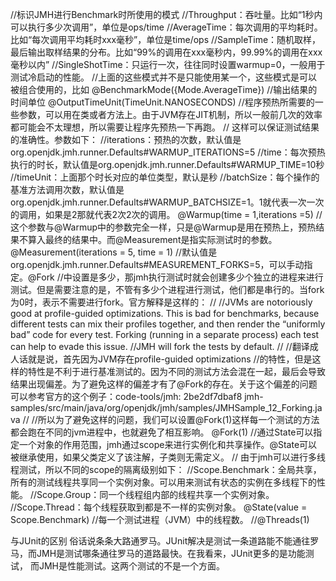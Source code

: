 //标识JMH进行Benchmark时所使用的模式
//Throughput：吞吐量。比如“1秒内可以执行多少次调用”，单位是ops/time
//AverageTime：每次调用的平均耗时。比如“每次调用平均耗时xxx毫秒”，单位是time/ops
//SampleTime：随机取样，最后输出取样结果的分布。比如“99%的调用在xxx毫秒内，99.99%的调用在xxx毫秒以内”
//SingleShotTime：只运行一次，往往同时设置warmup=0，一般用于测试冷启动的性能。
//上面的这些模式并不是只能使用某一个，这些模式是可以被组合使用的，比如
@BenchmarkMode({Mode.AverageTime})
//输出结果的时间单位
@OutputTimeUnit(TimeUnit.NANOSECONDS)
//程序预热所需要的一些参数，可以用在类或者方法上。由于JVM存在JIT机制，所以一般前几次的效率都可能会不太理想，所以需要让程序先预热一下再跑。
// 这样可以保证测试结果的准确性。参数如下：
//iterations：预热的次数，默认值是org.openjdk.jmh.runner.Defaults#WARMUP_ITERATIONS=5
//time：每次预热执行的时长，默认值是org.openjdk.jmh.runner.Defaults#WARMUP_TIME=10秒
//timeUnit：上面那个时长对应的单位类型，默认是秒
//batchSize：每个操作的基准方法调用次数，默认值是org.openjdk.jmh.runner.Defaults#WARMUP_BATCHSIZE=1。1就代表一次一次的调用，如果是2那就代表2次2次的调用。
@Warmup(time = 1,iterations =5)
//这个参数与@Warmup中的参数完全一样，只是@Warmup是用在预热上，预热结果不算入最终的结果中。而@Measurement是指实际测试时的参数。
@Measurement(iterations = 5, time = 1)
//默认值是org.openjdk.jmh.runner.Defaults#MEASUREMENT_FORKS=5，可以手动指定。@Fork
//中设置是多少，那jmh执行测试时就会创建多少个独立的进程来进行测试。但是需要注意的是，不管有多少个进程进行测试，他们都是串行的。当fork为0时，表示不需要进行fork。官方解释是这样的：
//
//JVMs are notoriously good at profile-guided optimizations. This is bad for benchmarks, because different tests can mix their profiles together, and then render the “uniformly bad” code for every test. Forking (running in a separate process) each test can help to evade this issue.
//JMH will fork the tests by default.
//
//翻译成人话就是说，首先因为JVM存在profile-guided optimizations
//的特性，但是这样的特性是不利于进行基准测试的。因为不同的测试方法会混在一起，最后会导致结果出现偏差。为了避免这样的偏差才有了@Fork的存在。关于这个偏差的问题可以参考官方的这个例子：code-tools/jmh: 2be2df7dbaf8 jmh-samples/src/main/java/org/openjdk/jmh/samples/JMHSample_12_Forking.java
//
//所以为了避免这样的问题，我们可以设置@Fork(1)这样每一个测试的方法都会跑在不同的jvm进程中，也就避免了相互影响。
@Fork(1)
//通过State可以指定一个对象的作用范围，jmh通过scope来进行实例化和共享操作。@State可以被继承使用，如果父类定义了该注解，子类则无需定义。
// 由于jmh可以进行多线程测试，所以不同的scope的隔离级别如下：
//Scope.Benchmark：全局共享，所有的测试线程共享同一个实例对象。可以用来测试有状态的实例在多线程下的性能。
//Scope.Group：同一个线程组内部的线程共享一个实例对象。
//Scope.Thread：每个线程获取到都是不一样的实例对象。
@State(value = Scope.Benchmark)
//每一个测试进程（JVM）中的线程数。
//@Threads(1)


与JUnit的区别
俗话说条条大路通罗马。JUnit解决是测试一条道路能不能通往罗马，而JMH是测试哪条通往罗马的道路最快。在我看来，JUnit更多的是功能测试，
而JMH是性能测试。这两个测试的不是一个方面。